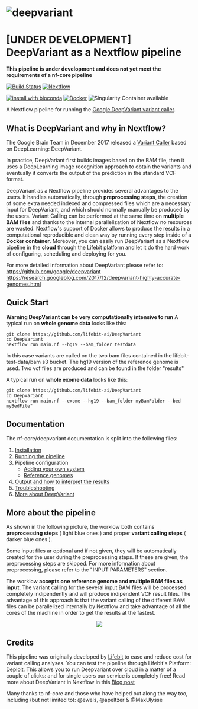 # ![deepvariant](https://raw.githubusercontent.com/nf-core/deepvariant/master/docs/images/deepvariant_logo.png)

# [UNDER DEVELOPMENT] DeepVariant as a Nextflow pipeline

**This pipeline is under development and does not yet meet the requirements of a nf-core pipeline**

[![Build Status](https://travis-ci.org/nf-core/deepvariant.svg?branch=master)](https://travis-ci.org/nf-core/deepvariant)
[![Nextflow](https://img.shields.io/badge/nextflow-%E2%89%A50.32.0-brightgreen.svg)](https://www.nextflow.io/)

[![install with bioconda](https://img.shields.io/badge/install%20with-bioconda-brightgreen.svg)](http://bioconda.github.io/)
[![Docker](https://img.shields.io/docker/automated/nfcore/deepvariant.svg)](https://hub.docker.com/r/nfcore/deepvariant)
![Singularity Container available](https://img.shields.io/badge/singularity-available-7E4C74.svg)

A Nextflow pipeline for running the [Google DeepVariant variant caller](https://github.com/google/deepvariant).

## What is DeepVariant and why in Nextflow?

The Google Brain Team in December 2017 released a [Variant Caller](https://www.ebi.ac.uk/training/online/course/human-genetic-variation-i-introduction/variant-identification-and-analysis/what-variant) based on DeepLearning: DeepVariant.

In practice, DeepVariant first builds images based on the BAM file, then it uses a DeepLearning image recognition approach to obtain the variants and eventually it converts the output of the prediction in the standard VCF format.

DeepVariant as a Nextflow pipeline provides several advantages to the users. It handles automatically, through **preprocessing steps**, the creation of some extra needed indexed and compressed files which are a necessary input for DeepVariant, and which should normally manually be produced by the users.
Variant Calling can be performed at the same time on **multiple BAM files** and thanks to the internal parallelization of Nextflow no resources are wasted.
Nextflow's support of Docker allows to produce the results in a computational reproducible and clean way by running every step inside of a **Docker container**.
Moreover, you can easily run DeepVariant as a Nextflow pipeline in the **cloud** through the Lifebit platform and let it do the hard work of configuring, scheduling and deploying for you.

For more detailed information about DeepVariant please refer to:
https://github.com/google/deepvariant
https://research.googleblog.com/2017/12/deepvariant-highly-accurate-genomes.html

## Quick Start

**Warning DeepVariant can be very computationally intensive to run**
A typical run on **whole genome data** looks like this:

```
git clone https://github.com/lifebit-ai/DeepVariant
cd DeepVariant
nextflow run main.nf --hg19 --bam_folder testdata
```

In this case variants are called on the two bam files contained in the lifebit-test-data/bam s3 bucket. The hg19 version of the reference genome is used.
Two vcf files are produced and can be found in the folder "results"

A typical run on **whole exome data** looks like this:

```
git clone https://github.com/lifebit-ai/DeepVariant
cd DeepVariant
nextflow run main.nf --exome --hg19 --bam_folder myBamFolder --bed myBedFile"
```

## Documentation

The nf-core/deepvariant documentation is split into the following files:

1. [Installation](docs/installation.md)
2. [Running the pipeline](docs/usage.md)
3. Pipeline configuration
   - [Adding your own system](docs/configuration/adding_your_own.md)
   - [Reference genomes](docs/configuration/reference_genomes.md)
4. [Output and how to interpret the results](docs/output.md)
5. [Troubleshooting](docs/troubleshooting.md)
6. [More about DeepVariant](docs/about.md)

## More about the pipeline

As shown in the following picture, the worklow both contains **preprocessing steps** ( light blue ones ) and proper **variant calling steps** ( darker blue ones ).

Some input files ar optional and if not given, they will be automatically created for the user during the preprocessing steps. If these are given, the preprocessing steps are skipped. For more information about preprocessing, please refer to the "INPUT PARAMETERS" section.

The worklow **accepts one reference genome and multiple BAM files as input**. The variant calling for the several input BAM files will be processed completely indipendently and will produce indipendent VCF result files. The advantage of this approach is that the variant calling of the different BAM files can be parallelized internally by Nextflow and take advantage of all the cores of the machine in order to get the results at the fastest.

<p align="center">
  <img src="https://github.com/lifebit-ai/DeepVariant/blob/master/pics/pic_workflow.jpg">
</p>

## Credits

This pipeline was originally developed by [Lifebit](https://lifebit.ai/?utm_campaign=documentation&utm_source=github&utm_medium=web) to ease and reduce cost for variant calling analyses. You can test the pipeline through Lifebit's Platform: [Deploit](https://deploit.lifebit.ai/app/home). This allows you to run Deepvariant over cloud in a matter of a couple of clicks: and for single users our service is completely free! Read more about DeepVariant in Nextflow in this [Blog post](https://blog.lifebit.ai/post/deepvariant/?utm_campaign=documentation&utm_source=github&utm_medium=web)

Many thanks to nf-core and those who have helped out along the way too, including (but not limited to): @ewels, @apeltzer & @MaxUlysse
